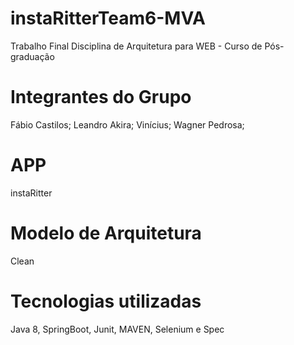 # instaRitterTeam6-MVA
Trabalho Final Disciplina de Arquitetura para WEB - Curso de Pós-graduação

# Integrantes do Grupo

Fábio Castilos;
Leandro Akira;
Vinícius;
Wagner Pedrosa;

# APP

instaRitter

# Modelo de Arquitetura

Clean

# Tecnologias utilizadas

Java 8, SpringBoot, Junit, MAVEN, Selenium e Spec






